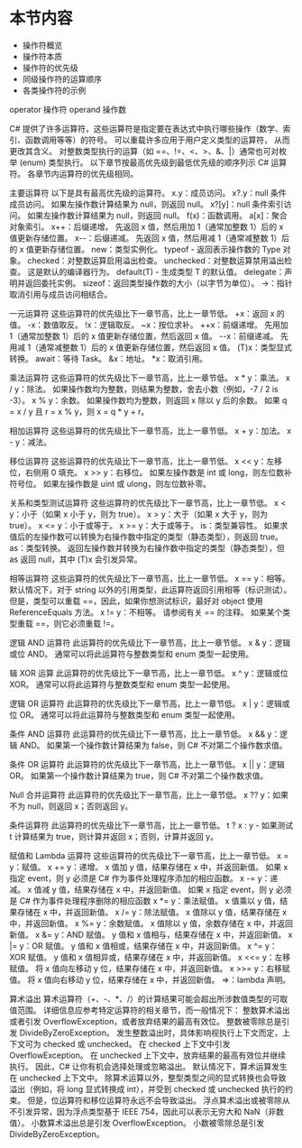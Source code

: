 # 本节内容 
* 操作符概览
* 操作符本质
* 操作符的优先级
* 同级操作符的运算顺序
* 各类操作符的示例

operator 操作符
operand 操作数




C# 提供了许多运算符，这些运算符是指定要在表达式中执行哪些操作（数学、索引、函数调用等等）的符号。 可以重载许多应用于用户定义类型的运算符，
从而更改其含义。
对整数类型执行的运算（如 ==、!=、<、>、&、|）通常也可对枚举 (enum) 类型执行。
以下章节按最高优先级到最低优先级的顺序列示 C# 运算符。 各章节内运算符的优先级相同。

主要运算符
以下是具有最高优先级的运算符。
x.y：成员访问。
x?.y：null 条件成员访问。 如果左操作数计算结果为 null，则返回 null。
x?[y]：null 条件索引访问。 如果左操作数计算结果为 null，则返回 null。
f(x)：函数调用。
a[x]：聚合对象索引。
x++：后缀递增。 先返回 x 值，然后用加 1（通常加整数 1）后的 x 值更新存储位置。
x--：后缀递减。 先返回 x 值，然后用减 1（通常减整数 1）后的 x 值更新存储位置。
new：类型实例化。
typeof - 返回表示操作数的 Type 对象。
checked：对整数运算启用溢出检查。
unchecked：对整数运算禁用溢出检查。 这是默认的编译器行为。
default(T) - 生成类型 T 的默认值。
delegate：声明并返回委托实例。
sizeof：返回类型操作数的大小（以字节为单位）。
->：指针取消引用与成员访问相结合。

一元运算符
这些运算符的优先级比下一章节高，比上一章节低。
+x：返回 x 的值。
-x：数值取反。
!x：逻辑取反。
~x：按位求补。
++x：前缀递增。 先用加 1（通常加整数 1）后的 x 值更新存储位置，然后返回 x 值。
--x：前缀递减。 先用减 1（通常减整数 1）后的 x 值更新存储位置，然后返回 x 值。
(T)x：类型显式转换。
await：等待 Task。
&x：地址。
*x：取消引用。

乘法运算符
这些运算符的优先级比下一章节高，比上一章节低。
x * y：乘法。
x / y：除法。 如果操作数均为整数，则结果为整数，舍去小数（例如，-7 / 2 is -3）。
x % y：余数。 如果操作数均为整数，则返回 x 除以 y 后的余数。 如果 q = x / y 且 r = x % y，则 x = q * y + r。

相加运算符
这些运算符的优先级比下一章节高，比上一章节低。
x + y：加法。
x - y：减法。

移位运算符
这些运算符的优先级比下一章节高，比上一章节低。
x << y：左移位，右侧用 0 填充。
x >> y：右移位。 如果左操作数是 int 或 long，则左位数补符号位。 如果左操作数是 uint 或 ulong，则左位数补零。

关系和类型测试运算符
这些运算符的优先级比下一章节高，比上一章节低。
x < y：小于（如果 x 小于 y，则为 true）。
x > y：大于（如果 x 大于 y，则为 true）。
x <= y：小于或等于。
x >= y：大于或等于。
is：类型兼容性。 如果求值后的左操作数可以转换为右操作数中指定的类型（静态类型），则返回 true。
as：类型转换。 返回左操作数并转换为右操作数中指定的类型（静态类型），但 as 返回 null，其中 (T)x 会引发异常。

相等运算符
这些运算符的优先级比下一章节高，比上一章节低。
x == y：相等。 默认情况下，对于 string 以外的引用类型，此运算符返回引用相等（标识测试）。 但是，类型可以重载 ==，因此，如果你想测试标识，最好对 object 使用 ReferenceEquals 方法。
x != y：不相等。 请参阅有关 == 的注释。 如果某个类型重载 ==，则它必须重载 !=。

逻辑 AND 运算符
此运算符的优先级比下一章节高，比上一章节低。
x & y：逻辑或位 AND。 通常可以将此运算符与整数类型和 enum 类型一起使用。

辑 XOR 运算
此运算符的优先级比下一章节高，比上一章节低。
x ^ y：逻辑或位 XOR。 通常可以将此运算符与整数类型和 enum 类型一起使用。

逻辑 OR 运算符
此运算符的优先级比下一章节高，比上一章节低。
x | y：逻辑或位 OR。 通常可以将此运算符与整数类型和 enum 类型一起使用。

条件 AND 运算符
此运算符的优先级比下一章节高，比上一章节低。
x && y：逻辑 AND。 如果第一个操作数计算结果为 false，则 C# 不对第二个操作数求值。

条件 OR 运算符
此运算符的优先级比下一章节高，比上一章节低。
x || y：逻辑 OR。 如果第一个操作数计算结果为 true，则 C# 不对第二个操作数求值。

Null 合并运算符
此运算符的优先级比下一章节高，比上一章节低。
x ?? y：如果不为 null，则返回 x；否则返回 y。

条件运算符
此运算符的优先级比下一章节高，比上一章节低。
t ? x : y - 如果测试 t 计算结果为 true，则计算并返回 x；否则，计算并返回 y。

赋值和 Lambda 运算符
这些运算符的优先级比下一章节高，比上一章节低。
x = y：赋值。
x += y：递增。 x 值加 y 值，结果存储在 x 中，并返回新值。 如果 x 指定 event，则 y 必须是 C# 作为事件处理程序添加的相应函数。
x -= y：递减。 x 值减 y 值，结果存储在 x 中，并返回新值。 如果 x 指定 event，则 y 必须是 C# 作为事件处理程序删除的相应函数
x *= y：乘法赋值。 x 值乘以 y 值，结果存储在 x 中，并返回新值。
x /= y：除法赋值。 x 值除以 y 值，结果存储在 x 中，并返回新值。
x %= y：余数赋值。 x 值除以 y 值，余数存储在 x 中，并返回新值。
x &= y：AND 赋值。 y 值和 x 值相与，结果存储在 x 中，并返回新值。
x |= y：OR 赋值。 y 值和 x 值相或，结果存储在 x 中，并返回新值。
x ^= y：XOR 赋值。 y 值和 x 值相异或，结果存储在 x 中，并返回新值。
x <<= y：左移赋值。 将 x 值向左移动 y 位，结果存储在 x 中，并返回新值。
x >>= y：右移赋值。 将 x 值向右移动 y 位，结果存储在 x 中，并返回新值。
=>：lambda 声明。

算术溢出
算术运算符（+、-、*、/）的计算结果可能会超出所涉数值类型的可取值范围。 详细信息应参考特定运算符的相关章节，而一般情况下：
整数算术溢出或者引发 OverflowException，或者放弃结果的最高有效位。 整数被零除总是引发 DivideByZeroException。
发生整数溢出时，具体影响视执行上下文而定，上下文可为 checked 或 unchecked。 在 checked 上下文中引发 OverflowException。 在 unchecked 上下文中，放弃结果的最高有效位并继续执行。 因此，C# 让你有机会选择处理或忽略溢出。 默认情况下，算术运算发生在 unchecked 上下文中。
除算术运算以外，整型类型之间的显式转换也会导致溢出（例如，将 long 显式转换成 int），并受到 checked 或 unchecked 执行的约束。 但是，位运算符和移位运算符永远不会导致溢出。
浮点算术溢出或被零除从不引发异常，因为浮点类型基于 IEEE 754，因此可以表示无穷大和 NaN（非数值）。
小数算术溢出总是引发 OverflowException。 小数被零除总是引发 DivideByZeroException。

